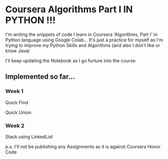 # Coursera Algorithms Part I IN PYTHON !!!
I'm writing the snippets of code I learn in Coursera 'Algorithms, Part I' in Python language using Google Colab... It's just a practice for myself as I'm trying to improve my Python Skills and Algorithms (and also I don't like or know Java)

I'll keep updating the Notebook as I go furture into the course.

<h2>Implemented so far...</h2>

<h3>Week 1</h3>
    <p> Quick Find </p>
    Quick Union 
    
<h3>Week 2</h3>
    <p> Stack using LinkedList </p>

p.s. I'll not be publishing any Assignments as it is against Coursera Honor Code
